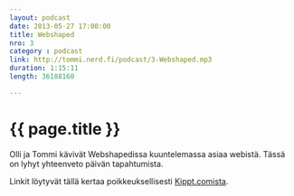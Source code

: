 ```yaml
---
layout: podcast
date: 2013-05-27 17:00:00
title: Webshaped
nro: 3
category : podcast
link: http://tommi.nerd.fi/podcast/3-Webshaped.mp3
duration: 1:15:11
length: 36188160

---
```

# {{ page.title }}

Olli ja Tommi kävivät Webshapedissa kuuntelemassa asiaa webistä. Tässä on lyhyt yhteenveto päivän tapahtumista. 

Linkit löytyvät tällä kertaa poikkeuksellisesti [Kippt.comista](https://kippt.com/Glen/webshaped-2013).


